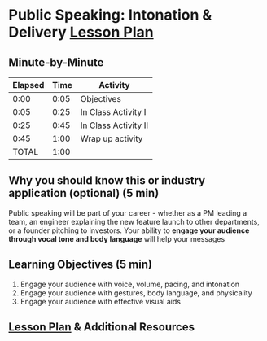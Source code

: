 # Public Speaking: Intonation & Delivery [Lesson Plan](https://docs.google.com/document/d/1oxYNsKybOB2c1wYxRZRnlnNBnpwPJPYrONu9G7042Og/edit#)

## Minute-by-Minute

| **Elapsed** | **Time**  | **Activity**              |
| ----------- | --------- | ------------------------- |
| 0:00        | 0:05      | Objectives                |
| 0:05        | 0:25      | In Class Activity I       |
| 0:25        | 0:45      | In Class Activity II      |
| 0:45        | 1:00      |  Wrap up activity     |
| TOTAL       | 1:00      |                           |

## Why you should know this or industry application (optional) (5 min)

Public speaking will be part of your career - whether as a PM leading a team, an engineer explaining the new feature launch to other departments, or a founder pitching to investors. Your ability to **engage your audience through vocal tone and body language** will help your messages 


## Learning Objectives (5 min)

1. Engage your audience with voice, volume, pacing, and intonation
1. Engage your audience with gestures, body language, and physicality
1. Engage your audience with effective visual aids


## [Lesson Plan](https://docs.google.com/document/d/1oxYNsKybOB2c1wYxRZRnlnNBnpwPJPYrONu9G7042Og/edit#) & Additional Resources

